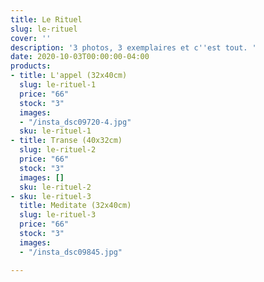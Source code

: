 ```yaml
---
title: Le Rituel
slug: le-rituel
cover: ''
description: '3 photos, 3 exemplaires et c''est tout. '
date: 2020-10-03T00:00:00-04:00
products:
- title: L'appel (32x40cm)
  slug: le-rituel-1
  price: "66"
  stock: "3"
  images:
  - "/insta_dsc09720-4.jpg"
  sku: le-rituel-1
- title: Transe (40x32cm)
  slug: le-rituel-2
  price: "66"
  stock: "3"
  images: []
  sku: le-rituel-2
- sku: le-rituel-3
  title: Meditate (32x40cm)
  slug: le-rituel-3
  price: "66"
  stock: "3"
  images:
  - "/insta_dsc09845.jpg"

---
```

